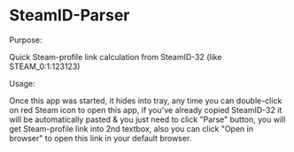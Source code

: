# SteamID-Parser
Purpose:

   Quick Steam-profile link calculation from SteamID-32 (like STEAM_0:1:123123)
    
Usage: 

   Once this app was started, it hides into tray, any time you can double-click on red Steam icon to open this app, if you've already copied SteamID-32 it will be automatically pasted & you just need to click "Parse" button, you will get Steam-profile link into 2nd textbox, also you can click "Open in browser" to open this link in your default browser.
